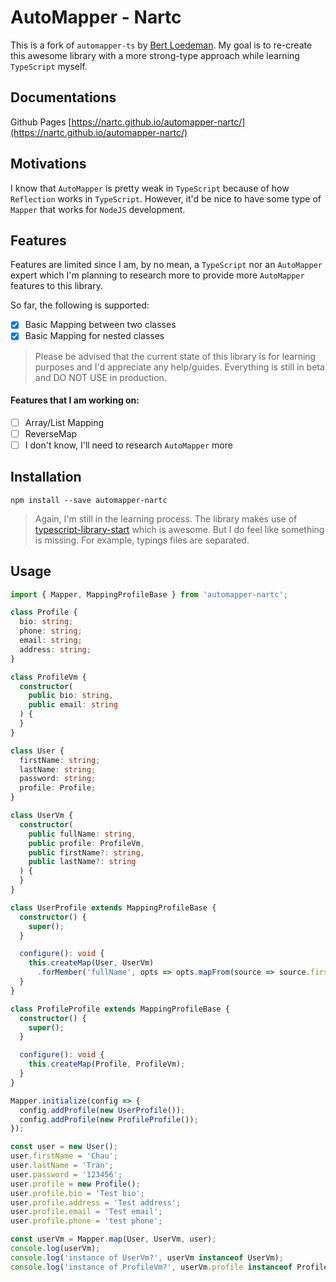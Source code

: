 # AutoMapper - Nartc

This is a fork of `automapper-ts` by [Bert Loedeman](https://github.com/loedeman). My goal is to re-create this awesome library with a more strong-type approach while learning `TypeScript` myself.

## Documentations
Github Pages
[https://nartc.github.io/automapper-nartc/](https://nartc.github.io/automapper-nartc/)

## Motivations

I know that `AutoMapper` is pretty weak in `TypeScript` because of how `Reflection` works in `TypeScript`. However, it'd be nice to have some type of `Mapper` that works for `NodeJS` development.

## Features

Features are limited since I am, by no mean, a `TypeScript` nor an `AutoMapper` expert which I'm planning to research more to provide more `AutoMapper` features to this library.

So far, the following is supported:
- [x] Basic Mapping between two classes
- [x] Basic Mapping for nested classes

> Please be advised that the current state of this library is for learning purposes and I'd appreciate any help/guides. Everything is still in beta and DO NOT USE in production.

#### Features that I am working on:
- [ ] Array/List Mapping
- [ ] ReverseMap
- [ ] I don't know, I'll need to research `AutoMapper` more

## Installation

```shell
npm install --save automapper-nartc
```

> Again, I'm still in the learning process. The library makes use of [typescript-library-start](https://github.com/alexjoverm/typescript-library-starter) which is awesome. But I do feel like something is missing. For example, typings files are separated.

## Usage

```typescript
import { Mapper, MappingProfileBase } from 'automapper-nartc';

class Profile {
  bio: string;
  phone: string;
  email: string;
  address: string;
}

class ProfileVm {
  constructor(
    public bio: string,
    public email: string
  ) {
  }
}

class User {
  firstName: string;
  lastName: string;
  password: string;
  profile: Profile;
}

class UserVm {
  constructor(
    public fullName: string,
    public profile: ProfileVm,
    public firstName?: string,
    public lastName?: string
  ) {
  }
}

class UserProfile extends MappingProfileBase {
  constructor() {
    super();
  }

  configure(): void {
    this.createMap(User, UserVm)
      .forMember('fullName', opts => opts.mapFrom(source => source.firstName + ' ' + source.lastName));
  }
}

class ProfileProfile extends MappingProfileBase {
  constructor() {
    super();
  }

  configure(): void {
    this.createMap(Profile, ProfileVm);
  }
}

Mapper.initialize(config => {
  config.addProfile(new UserProfile());
  config.addProfile(new ProfileProfile());
});

const user = new User();
user.firstName = 'Chau';
user.lastName = 'Tran';
user.password = '123456';
user.profile = new Profile();
user.profile.bio = 'Test bio';
user.profile.address = 'Test address';
user.profile.email = 'Test email';
user.profile.phone = 'test phone';

const userVm = Mapper.map(User, UserVm, user);
console.log(userVm);
console.log('instance of UserVm?', userVm instanceof UserVm);
console.log('instance of ProfileVm?', userVm.profile instanceof ProfileVm);
```
